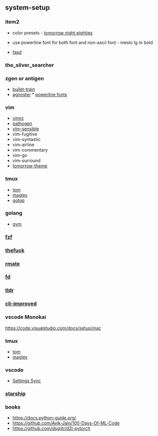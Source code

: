 ## system-setup

### item2

- color presets - [tomorrow night eighties](https://github.com/chriskempson/tomorrow-theme/tree/master/iTerm2)
- use powerline font for both font and non-ascii font - meslo lg m bold

- [fasd](https://github.com/clvv/fasd)

### the_silver_searcher

### zgen or antigen

- [bullet-train](https://github.com/caiogondim/bullet-train.zsh)
- [agnoster](https://github.com/nvbn/thefuck) \* [powerline fonts](https://github.com/powerline/fonts)

### vim

- [vimrc](https://github.com/amix/vimrc)
- [pathogen](https://github.com/tpope/vim-pathogen)
- [vim-sensible](https://github.com/tpope/vim-sensible)
- vim-fugitive
- vim-syntastic
- vim-airline
- vim-commentary
- vim-go
- vim-surround
- [tomorrow-theme](https://github.com/chriskempson/tomorrow-theme)

### tmux

- [tpm](https://github.com/tmux-plugins/tpm)
- [maglev](https://github.com/caiogondim/maglev)
- [gotop](https://github.com/cjbassi/gotop)

### golang

- [gvm](https://github.com/moovweb/gvm)

### [fzf](https://github.com/junegunn/fzf)

### [thefuck](https://github.com/nvbn/thefuck)

### [rmate](https://github.com/rafaelmaiolla/remote-vscode)

### [fd](https://github.com/sharkdp/fd/)

### [tldr](https://tldr.sh/)

### [cli-improved](https://remysharp.com/2018/08/23/cli-improved)

### vscode Monokai

https://code.visualstudio.com/docs/setup/mac

### tmux

- [tpm](https://github.com/tmux-plugins/tpm)
- [maglev](https://github.com/caiogondim/maglev)

### vscode

- [Settings Sync](https://marketplace.visualstudio.com/items?itemName=Shan.code-settings-sync)

### [starship](https://starship.rs/)

### books

- https://docs.python-guide.org/
- https://github.com/Avik-Jain/100-Days-Of-ML-Code
- https://github.com/dsgiitr/d2l-pytorch
